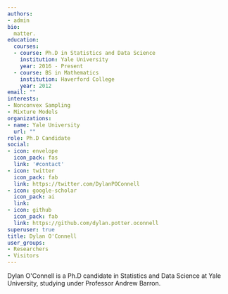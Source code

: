 ```yaml
---
authors:
- admin
bio: 
  matter.
education:
  courses:
  - course: Ph.D in Statistics and Data Science 
    institution: Yale University
    year: 2016 - Present
  - course: BS in Mathematics
    institution: Haverford College
    year: 2012
email: ""
interests:
- Nonconvex Sampling 
- Mixture Models
organizations:
- name: Yale University
  url: ""
role: Ph.D Candidate
social:
- icon: envelope
  icon_pack: fas
  link: '#contact'
- icon: twitter
  icon_pack: fab
  link: https://twitter.com/DylanPOConnell
- icon: google-scholar
  icon_pack: ai
  link: 
- icon: github
  icon_pack: fab
  link: https://github.com/dylan.potter.oconnell
superuser: true
title: Dylan O'Connell
user_groups:
- Researchers
- Visitors
---
```


Dylan O'Connell is a Ph.D candidate in Statistics and Data Science at Yale University, studying under Professor Andrew Barron. 